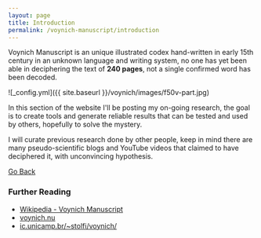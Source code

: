 ```yaml
---
layout: page
title: Introduction
permalink: /voynich-manuscript/introduction
---
```


Voynich Manuscript is an unique illustrated codex hand-written in early 15th century in an unknown language and writing system, no one has yet been able in deciphering the text of **240 pages**, not a single confirmed word has been decoded.

![_config.yml]({{ site.baseurl }}/voynich/images/f50v-part.jpg)

In this section of the website I'll be posting my on-going research, the goal is to create tools and generate reliable results that can be tested and used by others, hopefully to solve the mystery.

I will curate previous research done by other people, keep in mind there are many pseudo-scientific blogs and YouTube videos that claimed to have deciphered it, with unconvincing hypothesis.

[Go Back](/voynich-manuscript)

### Further Reading
* [Wikipedia - Voynich Manuscript](https://en.wikipedia.org/wiki/Voynich_manuscript)
* [voynich.nu](http://www.voynich.nu/)
* [ic.unicamp.br/~stolfi/voynich/](http://www.ic.unicamp.br/~stolfi/voynich/)

